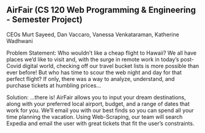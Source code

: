 AirFair (CS 120 Web Programming & Engineering - Semester Project)
---------------------------------------------------------------------------------------------------
CEOs  Murt Sayeed, Dan Vaccaro, Vanessa Venkataraman, Katherine Wadhwani


Problem Statement:
Who wouldn’t like a cheap flight to Hawaii? We all have places we’d like to visit and, with the surge in remote work in today’s post-Covid digital world, checking off our travel bucket lists is more possible than ever before! But who has time to scour the web night and day for that perfect flight?  If only, there was a way to analyze, understand, and purchase tickets at humbling prices…


Solution:
…there is! AirFair allows you to input your dream destinations, along with your preferred local airport, budget, and a range of dates that work for you. We’ll email you with our best finds so you can spend all your time planning the vacation.
Using Web-Scraping, our team will search Expedia and email the user with great tickets that fit the user’s constraints.
